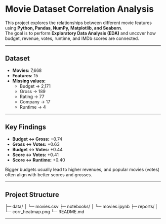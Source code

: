 # Movie Dataset Correlation Analysis

This project explores the relationships between different movie features using **Python, Pandas, NumPy, Matplotlib, and Seaborn**.  
The goal is to perform **Exploratory Data Analysis (EDA)** and uncover how budget, revenue, votes, runtime, and IMDb scores are connected.

---

## Dataset
- **Movies:** 7,668  
- **Features:** 15  
- **Missing values:**  
  - Budget → 2,171  
  - Gross → 189  
  - Rating → 77  
  - Company → 17  
  - Runtime → 4  

---

## Key Findings
- **Budget ↔ Gross:** +0.74  
- **Gross ↔ Votes:** +0.63  
- **Budget ↔ Votes:** +0.44  
- **Score ↔ Votes:** +0.41  
- **Score ↔ Runtime:** +0.40  

Bigger budgets usually lead to higher revenues, and popular movies (votes) often align with better scores and grosses.

---

## Project Structure

├─ data/
│ └─ movies.csv
├─ notebooks/
│ └─ movies.ipynb
├─ reports/
│ └─ corr_heatmap.png
└─ README.md


---

